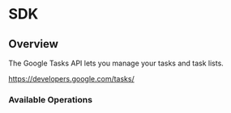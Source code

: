 # SDK

## Overview

The Google Tasks API lets you manage your tasks and task lists.

<https://developers.google.com/tasks/>
### Available Operations

